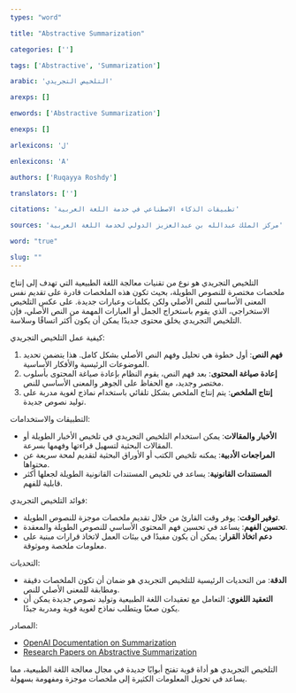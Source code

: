 ```yaml
---
types: "word"

title: "Abstractive Summarization"

categories: ['']

tags: ['Abstractive', 'Summarization']

arabic: 'التلخيص التجريدي'

arexps: []

enwords: ['Abstractive Summarization']

enexps: []

arlexicons: 'ل'

enlexicons: 'A'

authors: ['Ruqayya Roshdy']

translators: ['']

citations: 'تطبيقات الذكاء الاصطناعي في خدمة اللغة العربية'

sources: 'مركز الملك عبدالله بن عبدالعزيز الدولي لخدمة اللغة العربية'

word: "true"

slug: ""
---
```



التلخيص التجريدي هو نوع من تقنيات معالجة اللغة الطبيعية التي تهدف إلى إنتاج ملخصات مختصرة للنصوص الطويلة، بحيث تكون هذه الملخصات قادرة على تقديم نفس المعنى الأساسي للنص الأصلي ولكن بكلمات وعبارات جديدة. على عكس التلخيص الاستخراجي، الذي يقوم باستخراج الجمل أو العبارات المهمة من النص الأصلي، فإن التلخيص التجريدي يخلق محتوى جديدًا يمكن أن يكون أكثر اتساقًا وسلاسة.

 كيفية عمل التلخيص التجريدي:

1. **فهم النص**: أول خطوة هي تحليل وفهم النص الأصلي بشكل كامل. هذا يتضمن تحديد الموضوعات الرئيسية والأفكار الأساسية.
2. **إعادة صياغة المحتوى**: بعد فهم النص، يقوم النظام بإعادة صياغة المحتوى بأسلوب مختصر وجديد، مع الحفاظ على الجوهر والمعنى الأساسي للنص.
3. **إنتاج الملخص**: يتم إنتاج الملخص بشكل تلقائي باستخدام نماذج لغوية مدربة على توليد نصوص جديدة.

 التطبيقات والاستخدامات:

- **الأخبار والمقالات**: يمكن استخدام التلخيص التجريدي في تلخيص الأخبار الطويلة أو المقالات البحثية لتسهيل قراءتها وفهمها بسرعة.
- **المراجعات الأدبية**: يمكنه تلخيص الكتب أو الأوراق البحثية لتقديم لمحة سريعة عن محتواها.
- **المستندات القانونية**: يساعد في تلخيص المستندات القانونية الطويلة لجعلها أكثر قابلية للفهم.

 فوائد التلخيص التجريدي:

- **توفير الوقت**: يوفر وقت القارئ من خلال تقديم ملخصات موجزة للنصوص الطويلة.
- **تحسين الفهم**: يساعد في تحسين فهم المحتوى الأساسي للنصوص الطويلة والمعقدة.
- **دعم اتخاذ القرار**: يمكن أن يكون مفيدًا في بيئات العمل لاتخاذ قرارات مبنية على معلومات ملخصة وموثوقة.

 التحديات:

- **الدقة**: من التحديات الرئيسية للتلخيص التجريدي هو ضمان أن تكون الملخصات دقيقة ومطابقة للمعنى الأصلي للنص.
- **التعقيد اللغوي**: التعامل مع تعقيدات اللغة الطبيعية وتوليد نصوص جديدة يمكن أن يكون صعبًا ويتطلب نماذج لغوية قوية ومدربة جيدًا.

 المصادر:

- [OpenAI Documentation on Summarization](https://beta.openai.com/docs/guides/summarization)
- [Research Papers on Abstractive Summarization](https://arxiv.org/abs/1906.04341)

التلخيص التجريدي هو أداة قوية تفتح أبوابًا جديدة في مجال معالجة اللغة الطبيعية، مما يساعد في تحويل المعلومات الكثيرة إلى ملخصات موجزة ومفهومة بسهولة.